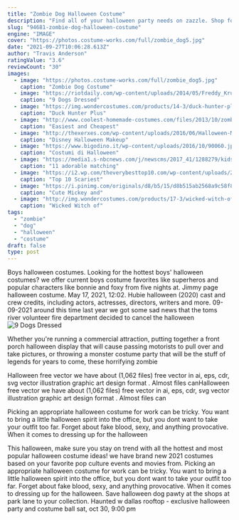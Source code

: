 ```yaml
---
title: "Zombie Dog Halloween Costume"
description: "Find all of your halloween party needs on zazzle. Shop for halloween home dcor, t-shirts, invitations & more. Get your spooky party gifts & supplies today!"
slug: "94681-zombie-dog-halloween-costume"
engine: "IMAGE"
cover: "https://photos.costume-works.com/full/zombie_dog5.jpg"
date: "2021-09-27T10:06:28.613Z"
author: "Travis Anderson"
ratingValue: "3.6"
reviewCount: "30"
images:
  - image: "https://photos.costume-works.com/full/zombie_dog5.jpg"
    caption: "Zombie Dog Costume"
  - image: "https://riotdaily.com/wp-content/uploads/2014/05/Freddy_Krueger_Dog2.jpg"
    caption: "9 Dogs Dressed"
  - image: "https://img.wondercostumes.com/products/14-3/duck-hunter-plus-size-costume.jpg"
    caption: "Duck Hunter Plus"
  - image: "http://www.coolest-homemade-costumes.com/files/2013/10/zombi-car-crash-vic-79363-e1382941747558-450x800.jpg"
    caption: "Easiest and Cheapest"
  - image: "http://thexerxes.com/wp-content/uploads/2016/06/Halloween-Makeup-for-Maleficent.jpg"
    caption: "Disney Halloween Makeup"
  - image: "https://www.bigodino.it/wp-content/uploads/2016/10/90060.jpg"
    caption: "Costumi di Halloween"
  - image: "https://media1.s-nbcnews.com/j/newscms/2017_41/1288279/kids_pets_halloween_today_171011_02_d6512ac720afcc78570e20da3a6b30dc.today-inline-large.png"
    caption: "11 adorable matching"
  - image: "https://i2.wp.com/theverybesttop10.com/wp-content/uploads/2016/10/Top-10-Scariest-Halloween-Costumes-for-Dogs-You-Will-Ever-See-2-1.jpg?fit=600%2C400&ssl=1"
    caption: "Top 10 Scariest"
  - image: "https://i.pinimg.com/originals/d8/b5/15/d8b515ab2568a9c58f88a267a7fc7ac3.jpg"
    caption: "Cute Mickey and"
  - image: "http://img.wondercostumes.com/products/17-3/wicked-witch-of-the-west-womens-costume.jpg"
    caption: "Wicked Witch of"
tags:
  - "zombie"
  - "dog"
  - "halloween"
  - "costume"
draft: false
type: post
---
```


Boys halloween costumes. Looking for the hottest boys' halloween costumes? we offer current boys costume favorites like superheros and popular characters like bonnie and foxy from five nights at. Jimmy page halloween costume. May 17, 2021, 12:02. Hubie halloween (2020) cast and crew credits, including actors, actresses, directors, writers and more. 09-09-2021  around this time last year we got some sad news that the toms river volunteer fire department decided to cancel the halloween
![9 Dogs Dressed](https://riotdaily.com/wp-content/uploads/2014/05/Freddy_Krueger_Dog2.jpg "9 Dogs Dressed")

Whether you&#39;re running a commercial attraction, putting together a front porch halloween display that will cause passing motorists to pull over and take pictures, or throwing a monster costume party that will be the stuff of legends for years to come, these horrifying zombie
<!--inArticleAds-->

<!--galleryOne-->

Halloween free vector we have about (1,062 files) free vector in ai, eps, cdr, svg vector illustration graphic art design format . Almost files canHalloween free vector we have about (1,062 files) free vector in ai, eps, cdr, svg vector illustration graphic art design format . Almost files can
<!--inArticleAds-->

<!--galleryTwo-->

Picking an appropriate halloween costume for work can be tricky. You want to bring a little halloween spirit into the office, but you dont want to take your outfit too far. Forget about fake blood, sexy, and anything provocative. When it comes to dressing up for the halloween
<!--galleryThree-->

This halloween, make sure you stay on trend with all the hottest and most popular halloween costume ideas! we have brand new 2021 costumes based on your favorite pop culture events and movies from. Picking an appropriate halloween costume for work can be tricky. You want to bring a little halloween spirit into the office, but you dont want to take your outfit too far. Forget about fake blood, sexy, and anything provocative. When it comes to dressing up for the halloween. Save halloween dog pawty at the shops at park lane to your collection. Haunted w dallas rooftop - exclusive halloween party and costume ball sat, oct 30, 9:00 pm
